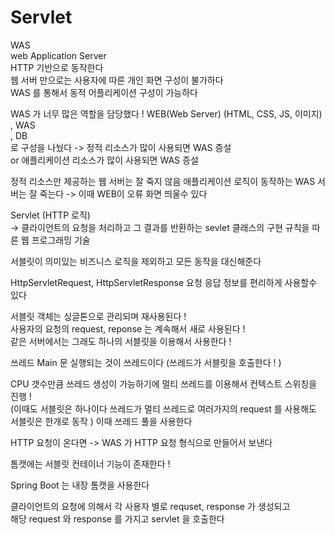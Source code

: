# Servlet

WAS  
web Application Server  
HTTP 기반으로 동작한다   
웹 서버 만으로는 사용자에 따른 개인 화면 구성이 불가하다  
WAS 를 통해서 동적 어플리케이션 구성이 가능하다  

WAS 가 너무 많은 역할을 담당했다 ! 
WEB(Web Server) (HTML, CSS, JS, 이미지)  
, WAS  
, DB   
로 구성을 나눴다
-> 정적 리소스가 많이 사용되면 WAS 증설  
or 애플리케이션 리소스가 많이 사용되면 WAS 증설  

정적 리소스만 제공하는 웹 서버는 잘 죽지 않음 애플리케이션 로직이 동작하는 WAS 서버는 잘 죽는다 -> 이때 WEB이 오류 화면 띄울수 있다 


Servlet (HTTP 로직)  
→ 클라이언트의 요청을 처리하고 그 결과를 반환하는 sevlet 클래스의 구현 규칙을 따른 웹 프로그래밍 기술

서블릿이 의미있는 비즈니스 로직을 제외하고 모든 동작을 대신해준다 

HttpServletRequest, HttpServletResponse 요청 응답 정보를 편리하게 사용할수 있다 

서블릿 객체는 싱글톤으로 관리되며 재사용된다 !  
사용자의 요청의 request, reponse 는 계속해서 새로 사용된다 !  
같은 서버에서는 그래도 하나의 서블릿을 이용해서 사용한다 !  

쓰레드 Main 문 실행되는 것이 쓰레드이다 (쓰레드가 서블릿을 호출한다 ! )

CPU 갯수만큼 쓰레드 생성이 가능하기에 멀티 쓰레드를 이용해서 컨텍스트 스위칭을 진행 !  
(이때도 서블릿은 하나이다 쓰레드가 멀티 쓰레드로 여러가지의 request 를 사용해도 서블릿은 한개로 동작 )
이때 쓰레드 풀을 사용한다 

HTTP 요청이 온다면 -> WAS 가 HTTP 요청 형식으로 만들어서 보낸다

톰캣에는 서블릿 컨테이너 기능이 존재한다 !

Spring Boot 는 내장 톰캣을 사용한다

클라이언트의 요청에 의해서 각 사용자 별로 requset, response 가 생성되고  
해당 request 와 response 를 가지고 servlet 을 호출한다

